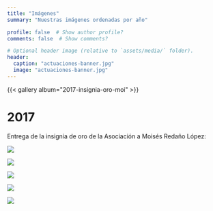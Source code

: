 ```yaml
---
title: "Imágenes"
summary: "Nuestras imágenes ordenadas por año"

profile: false  # Show author profile?
comments: false  # Show comments?

# Optional header image (relative to `assets/media/` folder).
header:
  caption: "actuaciones-banner.jpg"
  image: "actuaciones-banner.jpg"
---
```


{{< gallery album="2017-insignia-oro-moi" >}}

# 2017

Entrega de la insignia de oro de la Asociación a Moisés Redaño López:

![](/images/insignia-oro-moi-1.jpg)

![](/images/insignia-oro-moi-2.jpg)

![](/images/insignia-oro-moi-3.jpg)

![](/images/insignia-oro-moi-4.jpg)

![](/images/insignia-oro-moi-5.jpg)
